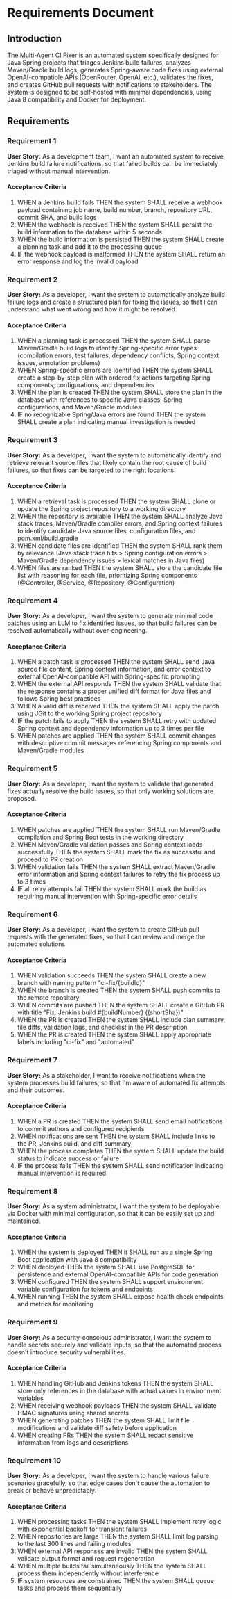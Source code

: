 # Requirements Document

## Introduction

The Multi-Agent CI Fixer is an automated system specifically designed for Java Spring projects that triages Jenkins build failures, analyzes Maven/Gradle build logs, generates Spring-aware code fixes using external OpenAI-compatible APIs (OpenRouter, OpenAI, etc.), validates the fixes, and creates GitHub pull requests with notifications to stakeholders. The system is designed to be self-hosted with minimal dependencies, using Java 8 compatibility and Docker for deployment.

## Requirements

### Requirement 1

**User Story:** As a development team, I want an automated system to receive Jenkins build failure notifications, so that failed builds can be immediately triaged without manual intervention.

#### Acceptance Criteria

1. WHEN a Jenkins build fails THEN the system SHALL receive a webhook payload containing job name, build number, branch, repository URL, commit SHA, and build logs
2. WHEN the webhook is received THEN the system SHALL persist the build information to the database within 5 seconds
3. WHEN the build information is persisted THEN the system SHALL create a planning task and add it to the processing queue
4. IF the webhook payload is malformed THEN the system SHALL return an error response and log the invalid payload

### Requirement 2

**User Story:** As a developer, I want the system to automatically analyze build failure logs and create a structured plan for fixing the issues, so that I can understand what went wrong and how it might be resolved.

#### Acceptance Criteria

1. WHEN a planning task is processed THEN the system SHALL parse Maven/Gradle build logs to identify Spring-specific error types (compilation errors, test failures, dependency conflicts, Spring context issues, annotation problems)
2. WHEN Spring-specific errors are identified THEN the system SHALL create a step-by-step plan with ordered fix actions targeting Spring components, configurations, and dependencies
3. WHEN the plan is created THEN the system SHALL store the plan in the database with references to specific Java classes, Spring configurations, and Maven/Gradle modules
4. IF no recognizable Spring/Java errors are found THEN the system SHALL create a plan indicating manual investigation is needed

### Requirement 3

**User Story:** As a developer, I want the system to automatically identify and retrieve relevant source files that likely contain the root cause of build failures, so that fixes can be targeted to the right locations.

#### Acceptance Criteria

1. WHEN a retrieval task is processed THEN the system SHALL clone or update the Spring project repository to a working directory
2. WHEN the repository is available THEN the system SHALL analyze Java stack traces, Maven/Gradle compiler errors, and Spring context failures to identify candidate Java source files, configuration files, and pom.xml/build.gradle
3. WHEN candidate files are identified THEN the system SHALL rank them by relevance (Java stack trace hits > Spring configuration errors > Maven/Gradle dependency issues > lexical matches in Java files)
4. WHEN files are ranked THEN the system SHALL store the candidate file list with reasoning for each file, prioritizing Spring components (@Controller, @Service, @Repository, @Configuration)

### Requirement 4

**User Story:** As a developer, I want the system to generate minimal code patches using an LLM to fix identified issues, so that build failures can be resolved automatically without over-engineering.

#### Acceptance Criteria

1. WHEN a patch task is processed THEN the system SHALL send Java source file content, Spring context information, and error context to external OpenAI-compatible API with Spring-specific prompting
2. WHEN the external API responds THEN the system SHALL validate that the response contains a proper unified diff format for Java files and follows Spring best practices
3. WHEN a valid diff is received THEN the system SHALL apply the patch using JGit to the working Spring project repository
4. IF the patch fails to apply THEN the system SHALL retry with updated Spring context and dependency information up to 3 times per file
5. WHEN patches are applied THEN the system SHALL commit changes with descriptive commit messages referencing Spring components and Maven/Gradle modules

### Requirement 5

**User Story:** As a developer, I want the system to validate that generated fixes actually resolve the build issues, so that only working solutions are proposed.

#### Acceptance Criteria

1. WHEN patches are applied THEN the system SHALL run Maven/Gradle compilation and Spring Boot tests in the working directory
2. WHEN Maven/Gradle validation passes and Spring context loads successfully THEN the system SHALL mark the fix as successful and proceed to PR creation
3. WHEN validation fails THEN the system SHALL extract Maven/Gradle error information and Spring context failures to retry the fix process up to 3 times
4. IF all retry attempts fail THEN the system SHALL mark the build as requiring manual intervention with Spring-specific error details

### Requirement 6

**User Story:** As a developer, I want the system to create GitHub pull requests with the generated fixes, so that I can review and merge the automated solutions.

#### Acceptance Criteria

1. WHEN validation succeeds THEN the system SHALL create a new branch with naming pattern "ci-fix/{buildId}"
2. WHEN the branch is created THEN the system SHALL push commits to the remote repository
3. WHEN commits are pushed THEN the system SHALL create a GitHub PR with title "Fix: Jenkins build #{buildNumber} ({shortSha})"
4. WHEN the PR is created THEN the system SHALL include plan summary, file diffs, validation logs, and checklist in the PR description
5. WHEN the PR is created THEN the system SHALL apply appropriate labels including "ci-fix" and "automated"

### Requirement 7

**User Story:** As a stakeholder, I want to receive notifications when the system processes build failures, so that I'm aware of automated fix attempts and their outcomes.

#### Acceptance Criteria

1. WHEN a PR is created THEN the system SHALL send email notifications to commit authors and configured recipients
2. WHEN notifications are sent THEN the system SHALL include links to the PR, Jenkins build, and diff summary
3. WHEN the process completes THEN the system SHALL update the build status to indicate success or failure
4. IF the process fails THEN the system SHALL send notification indicating manual intervention is required

### Requirement 8

**User Story:** As a system administrator, I want the system to be deployable via Docker with minimal configuration, so that it can be easily set up and maintained.

#### Acceptance Criteria

1. WHEN the system is deployed THEN it SHALL run as a single Spring Boot application with Java 8 compatibility
2. WHEN deployed THEN the system SHALL use PostgreSQL for persistence and external OpenAI-compatible APIs for code generation
3. WHEN configured THEN the system SHALL support environment variable configuration for tokens and endpoints
4. WHEN running THEN the system SHALL expose health check endpoints and metrics for monitoring

### Requirement 9

**User Story:** As a security-conscious administrator, I want the system to handle secrets securely and validate inputs, so that the automated process doesn't introduce security vulnerabilities.

#### Acceptance Criteria

1. WHEN handling GitHub and Jenkins tokens THEN the system SHALL store only references in the database with actual values in environment variables
2. WHEN receiving webhook payloads THEN the system SHALL validate HMAC signatures using shared secrets
3. WHEN generating patches THEN the system SHALL limit file modifications and validate diff safety before application
4. WHEN creating PRs THEN the system SHALL redact sensitive information from logs and descriptions

### Requirement 10

**User Story:** As a developer, I want the system to handle various failure scenarios gracefully, so that edge cases don't cause the automation to break or behave unpredictably.

#### Acceptance Criteria

1. WHEN processing tasks THEN the system SHALL implement retry logic with exponential backoff for transient failures
2. WHEN repositories are large THEN the system SHALL limit log parsing to the last 300 lines and failing modules
3. WHEN external API responses are invalid THEN the system SHALL validate output format and request regeneration
4. WHEN multiple builds fail simultaneously THEN the system SHALL process them independently without interference
5. IF system resources are constrained THEN the system SHALL queue tasks and process them sequentially